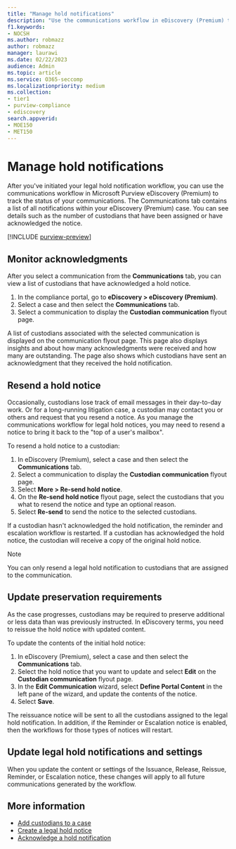```yaml
---
title: "Manage hold notifications"
description: "Use the communications workflow in eDiscovery (Premium) to track the status of your legal hold notifications and if necessary update and resend them."
f1.keywords:
- NOCSH
ms.author: robmazz
author: robmazz
manager: laurawi
ms.date: 02/22/2023
audience: Admin
ms.topic: article
ms.service: O365-seccomp
ms.localizationpriority: medium
ms.collection:
- tier1
- purview-compliance
- ediscovery 
search.appverid: 
- MOE150
- MET150
---
```


# Manage hold notifications

After you've initiated your legal hold notification workflow, you can use the communications workflow in Microsoft Purview eDiscovery (Premium) to track the status of your communications. The Communications tab contains a list of all notifications within your eDiscovery (Premium) case. You can see details such as the number of custodians that have been assigned or have acknowledged the notice.

[!INCLUDE [purview-preview](../includes/purview-preview.md)]

## Monitor acknowledgments

After you select a communication from the **Communications** tab, you can view a list of custodians that have acknowledged a hold notice.

1. In the compliance portal, go to **eDiscovery > eDiscovery (Premium)**.
2. Select a case and then select the **Communications** tab.
3. Select a communication to display the **Custodian communication** flyout page.

A list of custodians associated with the selected communication is displayed on the communication flyout page. This page also displays insights and about how many acknowledgments were received and how many are outstanding. The page also shows which custodians have sent an acknowledgment that they received the hold notification.

## Resend a hold notice

Occasionally, custodians lose track of email messages in their day-to-day work. Or for a long-running litigation case, a custodian may contact you or others and request that you resend a notice. As you manage the communications workflow for legal hold notices, you may need to resend a notice to bring it back to the "top of a user's mailbox".

To resend a hold notice to a custodian:

1. In eDiscovery (Premium), select a case and then select the **Communications** tab.
2. Select a communication to display the **Custodian communication** flyout page.
3. Select **More > Re-send hold notice**.
4. On the **Re-send hold notice** flyout page, select the custodians that you what to resend the notice and type an optional reason.
5. Select **Re-send** to send the notice to the selected custodians.

If a custodian hasn't acknowledged the hold notification, the reminder and escalation workflow is restarted. If a custodian has acknowledged the hold notice, the custodian will receive a copy of the original hold notice.

> [!NOTE]
> You can only resend a legal hold notification to custodians that are assigned to the communication.

## Update preservation requirements
  
As the case progresses, custodians may be required to preserve additional or less data than was previously instructed. In eDiscovery terms, you need to reissue the hold notice with updated content.

To update the contents of the initial hold notice:

1. In eDiscovery (Premium), select a case and then select the **Communications** tab.
2. Select the hold notice that you want to update and select **Edit** on the **Custodian communication** flyout page.
3. In the **Edit Communication** wizard, select **Define Portal Content** in the left pane of the wizard, and update the contents of the notice.
4. Select **Save**.

The reissuance notice will be sent to all the custodians assigned to the legal hold notification. In addition, if the Reminder or Escalation notice is enabled, then the workflows for those types of notices will restart.

## Update legal hold notifications and settings

When you update the content or settings of the Issuance, Release, Reissue, Reminder, or Escalation notice, these changes will apply to all future communications generated by the workflow.

## More information

- [Add custodians to a case](ediscovery-add-custodians-to-case.md)
- [Create a legal hold notice](ediscovery-create-hold-notification.md)
- [Acknowledge a hold notification](ediscovery-acknowledge-hold-notification.md)
